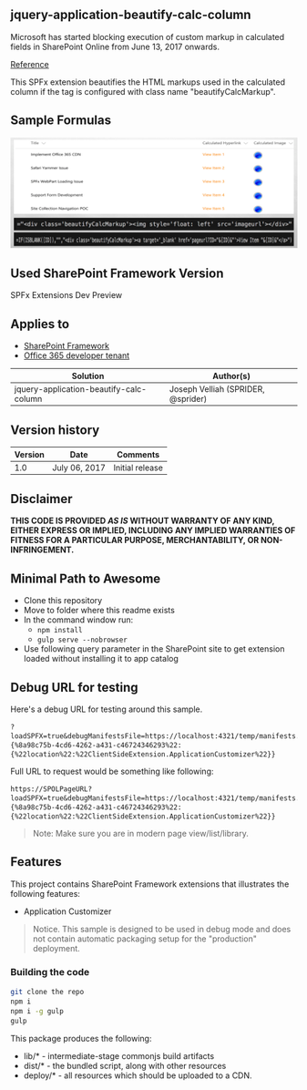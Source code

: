 ## jquery-application-beautify-calc-column
Microsoft has started blocking execution of custom markup in calculated fields in SharePoint Online from June 13, 2017 onwards.

[Reference](https://support.microsoft.com/en-us/help/4032106/handling-html-markup-in-sharepoint-calculated-fields)

This SPFx extension beautifies the HTML markups used in the calculated column if the tag is configured with class name "beautifyCalcMarkup".

## Sample Formulas
![jquery-application-beautify-calc-column](./assets/Snip20170706_15.png)

## Used SharePoint Framework Version 
SPFx Extensions Dev Preview

## Applies to

* [SharePoint Framework](http://dev.office.com/sharepoint/docs/spfx/sharepoint-framework-overview)
* [Office 365 developer tenant](http://dev.office.com/sharepoint/docs/spfx/set-up-your-developer-tenant)

Solution|Author(s)
--------|---------
jquery-application-beautify-calc-column|Joseph Velliah (SPRIDER, @sprider)

## Version history

Version|Date|Comments
-------|----|--------
1.0|July 06, 2017|Initial release

## Disclaimer
**THIS CODE IS PROVIDED *AS IS* WITHOUT WARRANTY OF ANY KIND, EITHER EXPRESS OR IMPLIED, INCLUDING ANY IMPLIED WARRANTIES OF FITNESS FOR A PARTICULAR PURPOSE, MERCHANTABILITY, OR NON-INFRINGEMENT.**

## Minimal Path to Awesome

- Clone this repository
- Move to folder where this readme exists
- In the command window run:
  - `npm install`
  - `gulp serve --nobrowser`
- Use following query parameter in the SharePoint site to get extension loaded without installing it to app catalog

## Debug URL for testing
Here's a debug URL for testing around this sample. 

```
?loadSPFX=true&debugManifestsFile=https://localhost:4321/temp/manifests.js&customActions={%8a98c75b-4cd6-4262-a431-c46724346293%22:{%22location%22:%22ClientSideExtension.ApplicationCustomizer%22}}
```
Full URL to request would be something like following:

```
https://SPOLPageURL?loadSPFX=true&debugManifestsFile=https://localhost:4321/temp/manifests.js&customActions={%8a98c75b-4cd6-4262-a431-c46724346293%22:{%22location%22:%22ClientSideExtension.ApplicationCustomizer%22}}
```
> Note: Make sure you are in modern page view/list/library.

## Features
This project contains SharePoint Framework extensions that illustrates the following features:
* Application Customizer 

> Notice. This sample is designed to be used in debug mode and does not contain automatic packaging setup for the "production" deployment.

### Building the code

```bash
git clone the repo
npm i
npm i -g gulp
gulp
```

This package produces the following:

* lib/* - intermediate-stage commonjs build artifacts
* dist/* - the bundled script, along with other resources
* deploy/* - all resources which should be uploaded to a CDN.

